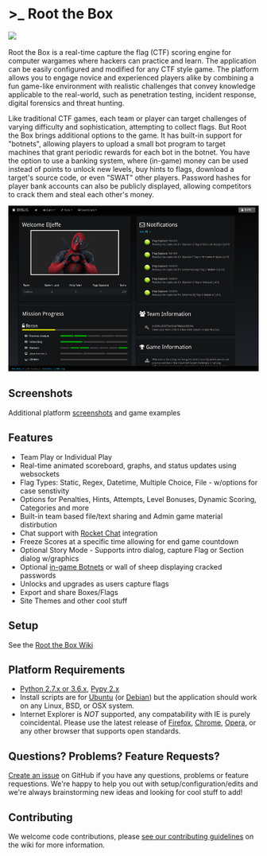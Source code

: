 # >\_ Root the Box

[![](https://img.shields.io/badge/license-Apache%202.0-blue.svg?raw=true&sanitize=true)](https://github.com/gchq/CyberChef/blob/master/LICENSE)

Root the Box is a real-time capture the flag (CTF) scoring engine for computer wargames where hackers can practice and learn. The application can be easily configured and modified for any CTF style game. The platform allows you to engage novice and experienced players alike by combining a fun game-like environment with realistic challenges that convey knowledge applicable to the real-world, such as penetration testing, incident response, digital forensics and threat hunting.

Like traditional CTF games, each team or player can target challenges of varying difficulty and sophistication, attempting to collect flags. But Root the Box brings additional options to the game.  It has built-in support for "botnets", allowing players to upload a small bot program to target machines that grant periodic rewards for each bot in the botnet.  You have the option to use a banking system, where (in-game) money can be used instead of points to unlock new levels, buy hints to flags, download a target's source code, or even "SWAT" other players.  Password hashes for player bank accounts can also be publicly displayed, allowing competitors to crack them and steal each other's money.

![example](static/images/example.png?raw=true)

## Screenshots
Additional platform [screenshots](https://github.com/moloch--/RootTheBox/wiki/Screenshots) and game examples

## Features

-   Team Play or Individual Play
-   Real-time animated scoreboard, graphs, and status updates using websockets
-   Flag Types: Static, Regex, Datetime, Multiple Choice, File - w/options for case senstivity
-   Options for Penalties, Hints, Attempts, Level Bonuses, Dynamic Scoring, Categories and more
-   Built-in team based file/text sharing and Admin game material distirbution
-   Chat support with [Rocket Chat](https://rocket.chat/) integration
-   Freeze Scores at a specific time allowing for end game countdown
-   Optional Story Mode - Supports intro dialog, capture Flag or Section dialog w/graphics
-   Optional [in-game Botnets](https://github.com/moloch--/RootTheBox/wiki/Features) or wall of sheep displaying cracked passwords
-   Unlocks and upgrades as users capture flags
-   Export and share Boxes/Flags
-   Site Themes and other cool stuff

## Setup

See the [Root the Box Wiki](https://github.com/moloch--/RootTheBox/wiki)

## Platform Requirements

-   [Python 2.7.x or 3.6.x](https://www.python.org/), [Pypy 2.x](http://pypy.org/)
-   Install scripts are for [Ubuntu](http://www.ubuntu.com/) (or [Debian](https://www.debian.org/)) but the application should work on any Linux, BSD, or OSX system.
-   Internet Explorer is _NOT_ supported, any compatability with IE is purely coincidental. Please use the latest release of [Firefox](https://www.mozilla.org/en-US/), [Chrome](https://www.google.com/chrome/), [Opera](http://www.opera.com/), or any other browser that supports open standards.

## Questions? Problems? Feature Requests?

[Create an issue](https://github.com/moloch--/RootTheBox/issues) on GitHub if you have any questions, problems or feature requestions. We're happy to help you out with setup/configuration/edits and we're always brainstorming new ideas and looking for cool stuff to add!

## Contributing

We welcome code contributions, please [see our contributing guidelines](https://github.com/moloch--/RootTheBox/blob/master/CONTRIBUTING.md) on the wiki for more information.
